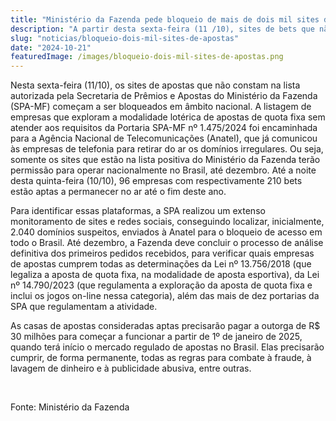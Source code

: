 ```yaml
---
title: "Ministério da Fazenda pede bloqueio de mais de dois mil sites de apostas ilegais no Brasil"
description: "A partir desta sexta-feira (11 /10), sites de bets que não constam na lista autorizada pelo MF começam a ser retirados do ar"
slug: "noticias/bloqueio-dois-mil-sites-de-apostas"
date: "2024-10-21"
featuredImage: /images/bloqueio-dois-mil-sites-de-apostas.png
---
```


Nesta sexta-feira (11/10), os sites de apostas que não constam na lista autorizada pela Secretaria de Prêmios e Apostas do Ministério da Fazenda (SPA-MF) começam a ser bloqueados em âmbito nacional. A listagem de empresas que exploram a modalidade lotérica de apostas de quota fixa sem atender aos requisitos da Portaria SPA-MF nº 1.475/2024 foi encaminhada para a Agência Nacional de Telecomunicações (Anatel), que já comunicou às empresas de telefonia para retirar do ar os domínios irregulares. Ou seja, somente os sites que estão na lista positiva do Ministério da Fazenda terão permissão para operar nacionalmente no Brasil, até dezembro. Até a noite desta quinta-feira (10/10), 96 empresas com respectivamente 210 bets estão aptas a permanecer no ar até o fim deste ano.  

Para identificar essas plataformas, a SPA realizou um extenso monitoramento de sites e redes sociais, conseguindo localizar, inicialmente, 2.040 domínios suspeitos, enviados à Anatel para o bloqueio de acesso em todo o Brasil. Até dezembro, a Fazenda deve concluir o processo de análise definitiva dos primeiros pedidos recebidos, para verificar quais empresas de apostas cumprem todas as determinações da Lei nº 13.756/2018 (que legaliza a aposta de quota fixa, na modalidade de aposta esportiva), da Lei nº 14.790/2023 (que regulamenta a exploração da aposta de quota fixa e inclui os jogos on-line nessa categoria), além das mais de dez portarias da SPA que regulamentam a atividade.  

As casas de apostas consideradas aptas precisarão pagar a outorga de R$ 30 milhões para começar a funcionar a partir de 1º de janeiro de 2025, quando terá início o mercado regulado de apostas no Brasil. Elas precisarão cumprir, de forma permanente, todas as regras para combate à fraude, à lavagem de dinheiro e à publicidade abusiva, entre outras.  
  
&nbsp;
  
Fonte: Ministério da Fazenda